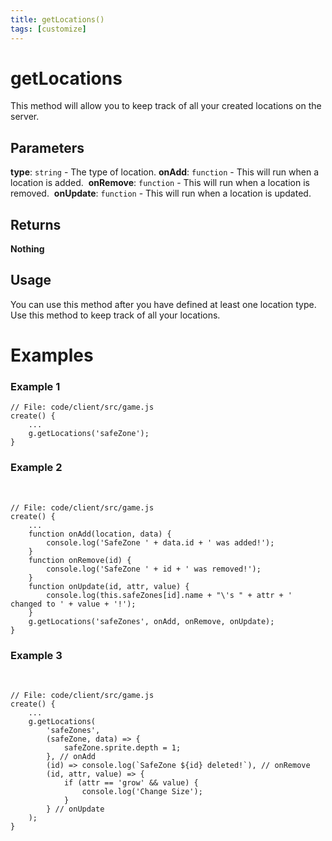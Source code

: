 ```yaml
---
title: getLocations()
tags: [customize]
---
```

# getLocations
This method will allow you to keep track of all your created locations on the server.
## Parameters
**type**: `string` - The type of location.
​
**onAdd**: `function` - This will run when a location is added.
​
**onRemove**: `function` - This will run when a location is removed.
​
**onUpdate**: `function` - This will run when a location is updated.
​
## Returns
**Nothing**
## Usage
You can use this method after you have defined at least one location type. Use this method to keep track of all your locations.
# Examples
### Example 1
```
// File: code/client/src/game.js
create() {
	...
	g.getLocations('safeZone');
}
```
### Example 2
​
```
// File: code/client/src/game.js
create() {
	...
	function onAdd(location, data) {
		console.log('SafeZone ' + data.id + ' was added!');
	}
	function onRemove(id) {
		console.log('SafeZone ' + id + ' was removed!');
	}
	function onUpdate(id, attr, value) {
		console.log(this.safeZones[id].name + "\'s " + attr + ' changed to ' + value + '!');
	}
	g.getLocations('safeZones', onAdd, onRemove, onUpdate);
}
```
### Example 3
​
```
// File: code/client/src/game.js
create() {
	...
	g.getLocations(
		'safeZones',
		(safeZone, data) => {
			safeZone.sprite.depth = 1;
		}, // onAdd
		(id) => console.log(`SafeZone ${id} deleted!`), // onRemove
		(id, attr, value) => {
			if (attr == 'grow' && value) {
				console.log('Change Size');
			}
		} // onUpdate
	);
}
```
